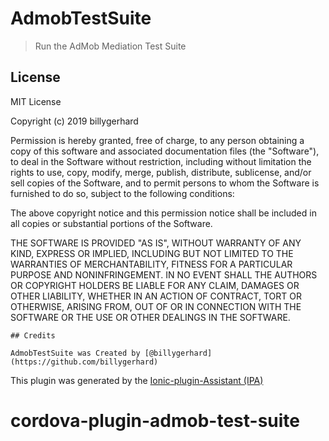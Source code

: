 # AdmobTestSuite

> Run the AdMob Mediation Test Suite

## License

MIT License

Copyright (c) 2019 billygerhard

Permission is hereby granted, free of charge, to any person obtaining a copy
of this software and associated documentation files (the "Software"), to deal
in the Software without restriction, including without limitation the rights
to use, copy, modify, merge, publish, distribute, sublicense, and/or sell
copies of the Software, and to permit persons to whom the Software is
furnished to do so, subject to the following conditions:

The above copyright notice and this permission notice shall be included in all
copies or substantial portions of the Software.

THE SOFTWARE IS PROVIDED "AS IS", WITHOUT WARRANTY OF ANY KIND, EXPRESS OR
IMPLIED, INCLUDING BUT NOT LIMITED TO THE WARRANTIES OF MERCHANTABILITY,
FITNESS FOR A PARTICULAR PURPOSE AND NONINFRINGEMENT. IN NO EVENT SHALL THE
AUTHORS OR COPYRIGHT HOLDERS BE LIABLE FOR ANY CLAIM, DAMAGES OR OTHER
LIABILITY, WHETHER IN AN ACTION OF CONTRACT, TORT OR OTHERWISE, ARISING FROM,
OUT OF OR IN CONNECTION WITH THE SOFTWARE OR THE USE OR OTHER DEALINGS IN THE
SOFTWARE.

````
## Credits

AdmobTestSuite was Created by [@billygerhard](https://github.com/billygerhard)

````
This plugin was generated by the [Ionic-plugin-Assistant (IPA)](https://github.com/Bengejd/Ionic-Plugin-Assistant)

# cordova-plugin-admob-test-suite
